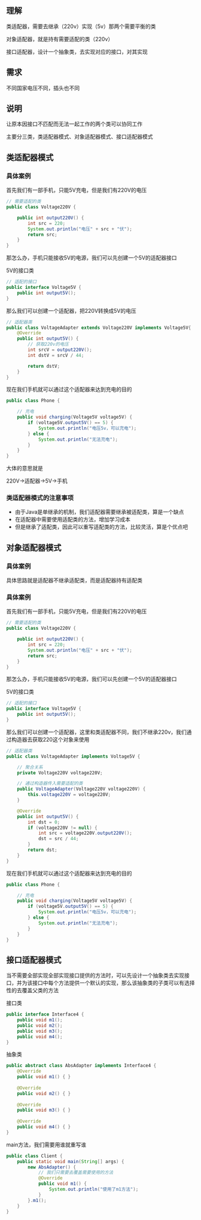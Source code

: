 ## 理解

类适配器，需要去继承（220v）实现（5v）那两个需要平衡的类

对象适配器，就是持有需要适配的类（220v）

接口适配器，设计一个抽象类，去实现对应的接口，对其实现

## 需求

不同国家电压不同，插头也不同

## 说明

让原本因接口不匹配而无法一起工作的两个类可以协同工作

主要分三类，类适配器模式、对象适配器模式、接口适配器模式



## 类适配器模式

### 具体案例

首先我们有一部手机，只能5V充电，但是我们有220V的电压

```java
// 需要适配的类
public class Voltage220V {

    public int output220V() {
        int src = 220;
        System.out.println("电压" + src + "伏");
        return src;
    }
}
```

那怎么办，手机只能接收5V的电源，我们可以先创建一个5V的适配器接口

5V的接口类

```java
// 适配的接口
public interface Voltage5V {
    public int output5V();
}
```

那么我们可以创建一个适配器，把220V转换成5V的电压

```java
// 适配器类
public class VoltageAdapter extends Voltage220V implements Voltage5V{
    @Override
    public int output5V() {
        // 获取220v的电压
        int srcV = output220V();
        int dstV = srcV / 44;

        return dstV;
    }
}
```

现在我们手机就可以通过这个适配器来达到充电的目的

```java
public class Phone {

    // 充电
    public void charging(Voltage5V voltage5V) {
        if (voltage5V.output5V() == 5) {
            System.out.println("电压5v，可以充电");
        } else {
            System.out.println("无法充电");
        }
    }
}
```

大体的意思就是

220V→适配器→5V→手机

### 类适配器模式的注意事项

* 由于Java是单继承的机制，我们适配器需要继承被适配类，算是一个缺点
* 在适配器中需要使用适配类的方法，增加学习成本
* 但是继承了适配类，因此可以重写适配类的方法，比较灵活，算是个优点吧



## 对象适配器模式

### 具体案例

具体思路就是适配器不继承适配类，而是适配器持有适配类

### 具体案例

首先我们有一部手机，只能5V充电，但是我们有220V的电压

```java
// 需要适配的类
public class Voltage220V {

    public int output220V() {
        int src = 220;
        System.out.println("电压" + src + "伏");
        return src;
    }
}
```

那怎么办，手机只能接收5V的电源，我们可以先创建一个5V的适配器接口

5V的接口类

```java
// 适配的接口
public interface Voltage5V {
    public int output5V();
}
```

那么我们可以创建一个适配器，这里和类适配器不同，我们不继承220v，我们通过构造器去获取220这个对象来使用

```java
// 适配器类
public class VoltageAdapter implements Voltage5V {

    // 聚合关系
    private Voltage220V voltage220V;

    // 通过构造器传入需要适配的类
    public VoltageAdapter(Voltage220V voltage220V) {
        this.voltage220V = voltage220V;
    }

    @Override
    public int output5V() {
        int dst = 0;
        if (voltage220V != null) {
            int src = voltage220V.output220V();
            dst = src / 44;
        }
        return dst;
    }
}
```

现在我们手机就可以通过这个适配器来达到充电的目的

```java
public class Phone {

    // 充电
    public void charging(Voltage5V voltage5V) {
        if (voltage5V.output5V() == 5) {
            System.out.println("电压5v，可以充电");
        } else {
            System.out.println("无法充电");
        }
    }
}
```



## 接口适配器模式

当不需要全部实现全部实现接口提供的方法时，可以先设计一个抽象类去实现接口，并为该接口中每个方法提供一个默认的实现，那么该抽象类的子类可以有选择性的去覆盖父类的方法

接口类

```java
public interface Interface4 {
    public void m1();
    public void m2();
    public void m3();
    public void m4();
}
```

抽象类

```java
public abstract class AbsAdapter implements Interface4 {
    @Override
    public void m1() { }
    
    @Override
    public void m2() { }
    
    @Override
    public void m3() { }
    
    @Override
    public void m4() { }
}
```

main方法，我们需要用谁就重写谁

```java
public class Client {
    public static void main(String[] args) {
        new AbsAdapter() {
            // 我们只需要去覆盖需要使用的方法
            @Override
            public void m1() {
                System.out.println("使用了m1方法");
            }
        }.m1();
    }
}
```